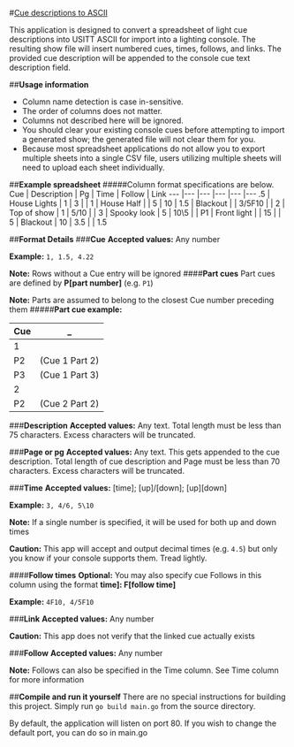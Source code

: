#[Cue descriptions to ASCII](http://52.27.90.205)

This application is designed to convert a spreadsheet of  light cue descriptions into
USITT ASCII for import into a lighting console. The resulting show file will insert
numbered cues, times, follows, and links. The provided cue description will be appended
to the console cue text description field.

##**Usage information**
* Column name detection is case in-sensitive.
* The order of columns does not matter.
* Columns not described here will be ignored.
* You should clear your existing console cues before attempting to import a
generated show; the generated file will not clear them for you.
* Because most spreadsheet applications do not allow you to export multiple sheets
into a single CSV file, users utilizing multiple sheets will need to
upload each sheet individually.

##**Example spreadsheet**
#####Column format specifications are below.
Cue | Description | Pg | Time | Follow | Link
--- |---           |--- |---     |--- |---
.5  | House Lights | 1  | 3      |    |
1   | House Half   |    | 5      | 10 |
1.5 | Blackout     |    | 3/5F10 |    |
2   | Top of show  | 1  | 5/10   |    |
3   | Spooky look  | 5  | 10\5   |    |
P1  | Front light  |    | 15     |    |
5   | Blackout     | 10 | 3.5 	 |    | 1.5

##**Format Details**
###**Cue**
**Accepted values:** Any number

**Example:** `1, 1.5, 4.22`

**Note:** Rows without a Cue entry will be ignored
####**Part cues**
Part cues are defined by **P\[part number\]** (e.g. `P1`)

**Note:** Parts are assumed to belong to the closest Cue number preceding them
#####**Part cue example:**

Cue| _
---|---
1  |
P2 | (Cue 1 Part 2)
P3 | (Cue 1 Part 3)
2  |
P2 | (Cue 2 Part 2)

###**Description**
**Accepted values:** Any text.
Total length must be less than 75 characters. Excess characters will be truncated.

###**Page or pg**
**Accepted values:** Any text.
This gets appended to the cue description. Total length of cue description and Page
must be less than 70 characters. Excess characters will be truncated.

###**Time**
**Accepted values:** [time]; [up]/[down]; [up]\[down]

**Example:** `3, 4/6, 5\10`

**Note:** If a single number is specified, it will be used for both up and down times

**Caution:** This app will accept and output decimal times (e.g. `4.5`)
but only you know if your console supports them. Tread lightly.

####**Follow times**
**Optional:** You may also specify cue Follows in this column using the format **time]:
F[follow time]**

**Example:** `4F10, 4/5F10`

###**Link**
**Accepted values:** Any number

**Caution:** This app does not verify that the linked cue actually exists

###**Follow**
**Accepted values:** Any number

**Note:** Follows can also be specified in the Time column.
See Time column for more information

##**Compile and run it yourself**
There are no special instructions for building this project.
Simply run `go build main.go` from the source directory.

By default, the application will listen on port 80.
If you wish to change the default port, you can do so in main.go
